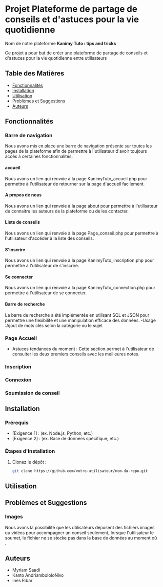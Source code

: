 # Projet Plateforme de partage de conseils et d'astuces pour la vie quotidienne

Nom de notre plateforme **Kanimy Tuto : tips and tricks**

Ce projet a pour but de créer une plateforme de partage de conseils et d'astuces pour la vie quotidienne entre utilisateurs


## Table des Matières

- [Fonctionnalités](#fonctionnalités)
- [Installation](#installation)
- [Utilisation](#utilisation)
- [Problèmes et Suggestions](#problèmes-et-suggestions)
- [Auteurs](#auteurs)


## Fonctionnalités

### Barre de navigation
Nous avons mis en place une barre de navigation présente sur toutes les pages de la plateforme afin de permettre à l'utilisateur d'avoir toujours accès à certaines fonctionnalités.

#### accueil
Nous avons un lien qui renvoie à la page KanimyTuto_accueil.php pour permettre à l'utilisateur de retourner sur la page d'accueil facilement.
#### A propos de nous
Nous avons un lien qui renvoie à la page about pour permettre à l'utilisateur de connaitre les auteurs de la plateforme ou de les contacter.
#### Liste de conseils
Nous avons un lien qui renvoie à la page Page_conseil.php pour permettre à l'utilisateur d'accéder à la liste des conseils.
#### S'inscrire
Nous avons un lien qui renvoie à la page KanimyTuto_inscription.php pour permettre à l'utilisateur de s'inscrire.
#### Se connecter
Nous avons un lien qui renvoie à la page KanimyTuto_connection.php pour permettre à l'utilisateur de se connecter.
#### Barre de recherche
La barre de recherche a été implémentée en utilisant SQL et JSON pour permettre une flexibilité et une manipulation efficace des données.
-Usage :Ajout de mots clés selon la catégorie ou le sujet

### Page Accueil
- Astuces tendances du moment : Cette section permet à l'utilisateur de consulter les deux premiers conseils avec les meilleures notes.

### Inscription

### Connexion

### Soumission de conseil


## Installation

### Prérequis

- [Exigence 1] : (ex. Node.js, Python, etc.)
- [Exigence 2] : (ex. Base de données spécifique, etc.)

### Étapes d'Installation

1. Clonez le dépôt :
   ```bash
   git clone https://github.com/votre-utilisateur/nom-du-repo.git


## Utilisation


## Problèmes et Suggestions

### Images
Nous avons la possibilité que les utilisateurs déposent des fichiers images ou vidéos pour accompagner un conseil seulement, lorsque l'utilisateur le soumet, le fichier ne se stocke pas dans la base de données au moment où . 

## Auteurs

- Myriam Saadi
- Kanto AndriambololoNivo
- Inès Ribar
